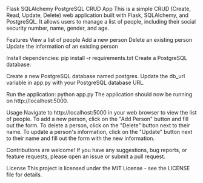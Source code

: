 Flask SQLAlchemy PostgreSQL CRUD App
This is a simple CRUD (Create, Read, Update, Delete) web application built with Flask, SQLAlchemy, and PostgreSQL. It allows users to manage a list of people, including their social security number, name, gender, and age.

Features
View a list of people
Add a new person
Delete an existing person
Update the information of an existing person


Install dependencies:
pip install -r requirements.txt
Create a PostgreSQL database:

Create a new PostgreSQL database named postgres.
Update the db_url variable in app.py with your PostgreSQL database URL.

Run the application:
python app.py
The application should now be running on http://localhost:5000.

Usage
Navigate to http://localhost:5000 in your web browser to view the list of people.
To add a new person, click on the "Add Person" button and fill out the form.
To delete a person, click on the "Delete" button next to their name.
To update a person's information, click on the "Update" button next to their name and fill out the form with the new information.


Contributions are welcome! If you have any suggestions, bug reports, or feature requests, please open an issue or submit a pull request.

License
This project is licensed under the MIT License - see the LICENSE file for details.





